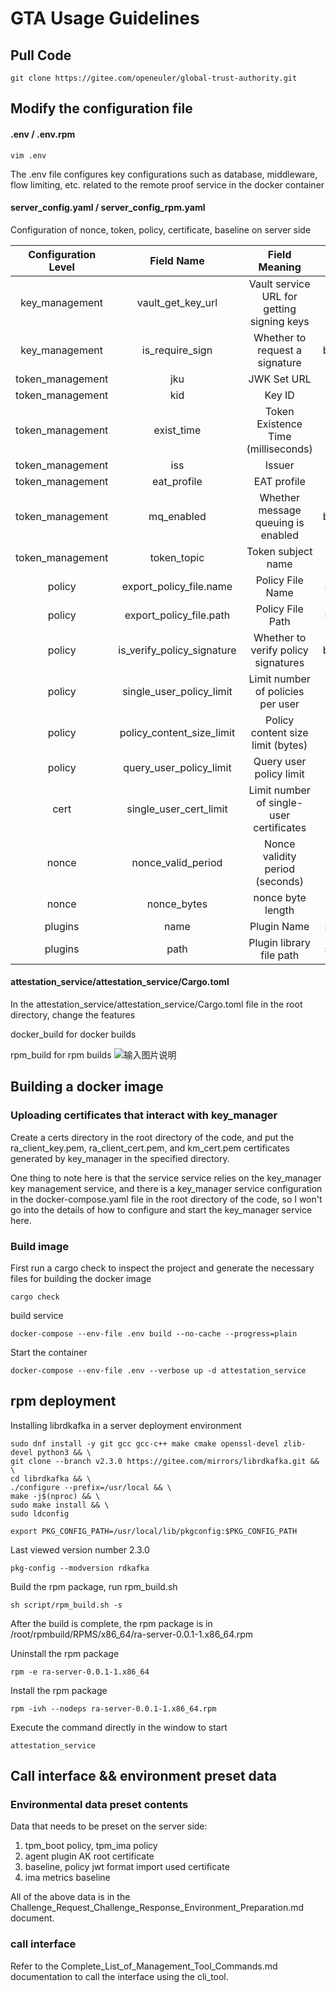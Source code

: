 # GTA Usage Guidelines

## Pull Code

```
git clone https://gitee.com/openeuler/global-trust-authority.git
```

## Modify the configuration file

#### .env / .env.rpm

```
vim .env
```

The .env file configures key configurations such as database, middleware, flow limiting, etc. related to the remote proof service in the docker container

#### server_config.yaml / server_config_rpm.yaml

Configuration of nonce, token, policy, certificate, baseline on server side

|     Configuration Level     |          Field Name          |               Field Meaning                | Field Type |                                    Default/Example Values                                     |
| :--------------: | :------------------------: |:------------------------------------------:| :------: |:---------------------------------------------------------------------------------------------:|
|  key_management  |     vault_get_key_url      | Vault service URL for getting signing keys |  string  |                     "https://10.10.0.180:8082/v1/vault/get_signing_keys"                      |
|  key_management  |      is_require_sign       |       Whether to request a signature       | boolean  |                                             true                                              |
| token_management |            jku             |                JWK Set URL                 |  string  |                                             "jku"                                             |
| token_management |            kid             |                   Key ID                   |  string  |                                             "kid"                                             |
| token_management |         exist_time         |    Token Existence Time (milliseconds)     | integer  |                                            600000                                             |
| token_management |            iss             |                   Issuer                   |  string  |                                             "iss"                                             |
| token_management |        eat_profile         |                EAT profile                 |  string  |                                         "eat_profile"                                         |
| token_management |         mq_enabled         |     Whether message queuing is enabled     | boolean  |                                             false                                             |
| token_management |        token_topic         |             Token subject name             |  string  |                                       "gta_token_topic"                                       |
|      policy      |  export_policy_file.name   |              Policy File Name              | string[] |                                    ["tpm_boot", "tpm_ima"]                                    |
|      policy      |  export_policy_file.path   |              Policy File Path              | string[] | ["/var/test_docker/app/export_policy/tpm_boot", "/var/test_docker/app/export_policy/tpm_ima"] |
|      policy      | is_verify_policy_signature |    Whether to verify policy signatures     | boolean  |                                             false                                             |
|      policy      |  single_user_policy_limit  |     Limit number of policies per user      | integer  |                                              30                                               |
|      policy      | policy_content_size_limit  |     Policy content size limit (bytes)      | integer  |                                              500                                              |
|      policy      |  query_user_policy_limit   |          Query user policy limit           | integer  |                                              10                                               |
|       cert       |   single_user_cert_limit   |  Limit number of single-user certificates  | integer  |                                              10                                               |
|      nonce       |     nonce_valid_period     |      Nonce validity period (seconds)       | integer  |                                              120                                              |
|      nonce       |        nonce_bytes         |             nonce byte length              | integer  |                                              64                                               |
|     plugins      |            name            |                Plugin Name                 | string[] |                                    ["tpm_boot", "tpm_ima"]                                    |
|     plugins      |            path            |          Plugin library file path          | string[] |      ["/usr/local/lib/libtpm_boot_verifier.so", "/usr/local/lib/libtpm_ima_verifier.so"]      |

#### attestation_service/attestation_service/Cargo.toml

In the attestation_service/attestation_service/Cargo.toml file in the root directory, change the features

docker_build for docker builds

rpm_build for rpm builds
![输入图片说明](https://foruda.gitee.com/images/1747300931159837528/617c4777_15438102.png "屏幕截图")


## Building a docker image

### Uploading certificates that interact with key_manager

Create a certs directory in the root directory of the code, and put the ra_client_key.pem, ra_client_cert.pem, and km_cert.pem certificates generated by key_manager in the specified directory.

One thing to note here is that the service service relies on the key_manager key management service, and there is a key_manager service configuration in the docker-compose.yaml file in the root directory of the code, so I won't go into the details of how to configure and start the key_manager service here.

### Build image

First run a cargo check to inspect the project and generate the necessary files for building the docker image

```
cargo check
```

build service

```
docker-compose --env-file .env build --no-cache --progress=plain
```

Start the container

```
docker-compose --env-file .env --verbose up -d attestation_service
```

## rpm deployment

Installing librdkafka in a server deployment environment

```
sudo dnf install -y git gcc gcc-c++ make cmake openssl-devel zlib-devel python3 && \
git clone --branch v2.3.0 https://gitee.com/mirrors/librdkafka.git && \
cd librdkafka && \
./configure --prefix=/usr/local && \
make -j$(nproc) && \
sudo make install && \
sudo ldconfig

export PKG_CONFIG_PATH=/usr/local/lib/pkgconfig:$PKG_CONFIG_PATH
```

Last viewed version number 2.3.0
```
pkg-config --modversion rdkafka
```

Build the rpm package, run rpm_build.sh

```
sh script/rpm_build.sh -s
```

After the build is complete, the rpm package is in /root/rpmbuild/RPMS/x86_64/ra-server-0.0.1-1.x86_64.rpm

Uninstall the rpm package
```
rpm -e ra-server-0.0.1-1.x86_64
```

Install the rpm package
```
rpm -ivh --nodeps ra-server-0.0.1-1.x86_64.rpm
```

Execute the command directly in the window to start
```
attestation_service
```

## Call interface && environment preset data

### Environmental data preset contents

Data that needs to be preset on the server side:

1. tpm_boot policy, tpm_ima policy
2. agent plugin AK root certificate
3. baseline, policy jwt format import used certificate
4. ima metrics baseline

All of the above data is in the Challenge_Request_Challenge_Response_Environment_Preparation.md document.

### call interface

Refer to the Complete_List_of_Management_Tool_Commands.md documentation to call the interface using the cli_tool.